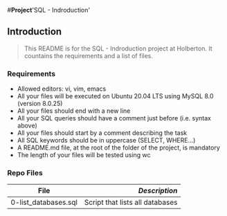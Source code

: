 #**Project**'SQL - Indroduction'

## Introduction
> This README is for the SQL - Indroduction project at Holberton. It countains the requirements and a list of files.

### Requirements
- Allowed editors: vi, vim, emacs
- All your files will be executed on Ubuntu 20.04 LTS using MySQL 8.0 (version 8.0.25)
- All your files should end with a new line
- All your SQL queries should have a comment just before (i.e. syntax above)
- All your files should start by a comment describing the task
- All SQL keywords should be in uppercase (SELECT, WHERE…)
- A README.md file, at the root of the folder of the project, is mandatory
- The length of your files will be tested using wc

### Repo Files
| **File** | *__Description__* |
|----------|----------------:|
|0-list_databases.sql| Script that lists all databases|

